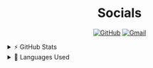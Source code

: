 <!--Socials--->
<h1 style="text-align:center"> Socials </h1>
<p align="center">
<a href="https://github.com/WiseNat"><img alt="GitHub" src="https://img.shields.io/badge/-@WiseNat-181717?style=for-the-badge&logo=GitHub&logoColor=white"></a>
<a href="mailto:nathan88wise@gmail.com"><img alt="Gmail" src="https://img.shields.io/badge/-nathan88wise@gmail.com-c14438?style=for-the-badge&logo=Gmail&logoColor=white"></a>
</p>

<!--GitHub Stats--->
<details>
    <summary>⚡ GitHub Stats</summary>
    <p align="center">
        <a href="https://github.com/anuraghazra/github-readme-stats">
            <img align="center" src="https://github-readme-stats.vercel.app/api?username=WiseNat&count_private=true&show_icons=true&title_color=009356&icon_color=75B79A" />
        </a>
    </p>
</details>

<!--Most used Programming Languages--->
<details>
    <summary>📗 Languages Used</summary>
    <p align="center">
        <a href="https://github.com/anuraghazra/github-readme-stats">
            <img align="center" src="https://github-readme-stats.vercel.app/api/top-langs/?username=WiseNat&layout=compact" />
        </a>
    </p>
</details>

<!--**WiseNat/WiseNat** is a ✨ _special_ ✨ repository because its `README.md` (this file) appears on your GitHub profile.-->
